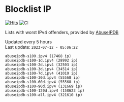 # Blocklist IP

[![Hits](https://hits.seeyoufarm.com/api/count/incr/badge.svg?url=https%3A%2F%2Fgithub.com%2Fborestad%2Fblocklist-ip%2F&count_bg=%2379C83D&title_bg=%23555555&icon=&icon_color=%23E7E7E7&title=hits&edge_flat=false)](https://hits.seeyoufarm.com)  ![CI](https://img.shields.io/github/workflow/status/borestad/blocklist-ip/CI?style=flat-square)

Lists with worst IPv4 offenders, provided by [AbuseIPDB](https://www.abuseipdb.com/)

<!-- FOOTER-PLACEHOLDER -->
Updated every 5 hours<br>
Last update: `2023-07-12 - 05:06:22`
```
abuseipdb-s100.ipv4 (17468 ip)
abuseipdb-s100-1d.ipv4 (28992 ip)
abuseipdb-s100-2d.ipv4 (32503 ip)
abuseipdb-s100-3d.ipv4 (34514 ip)
abuseipdb-s100-7d.ipv4 (41010 ip)
abuseipdb-s100-30d.ipv4 (55568 ip)
abuseipdb-s100-60d.ipv4 (55568 ip)
abuseipdb-s100-90d.ipv4 (131669 ip)
abuseipdb-s100-120d.ipv4 (158623 ip)
abuseipdb-s100-all.ipv4 (321610 ip)
```
